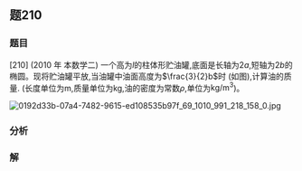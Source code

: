 ## 题210
### 题目
[210] (2010 年 本数学二) 一个高为$l$的柱体形贮油罐,底面是长轴为${2a}$,短轴为${2b}$的椭圆。现将贮油罐平放,当油罐中油面高度为$\frac{3}{2}b$时 (如图),计算油的质量. (长度单位为$\mathrm{m}$,质量单位为$\mathrm{{kg}}$,油的密度为常数$\rho$,单位为$\mathrm{{kg}}/{\mathrm{m}}^{3}$)。 

![0192d33b-07a4-7482-9615-ed108535b97f_69_1010_991_218_158_0.jpg](https://img.hwenyi.live/202410282140264.webp)
### 分析

### 解
